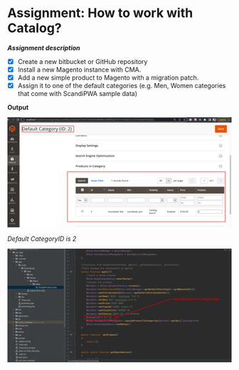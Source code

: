 # Assignment: How to work with Catalog?
***Assignment description***

- [x] Create a new bitbucket or GitHub repository
- [x] Install a new Magento instance with CMA.
- [x] Add a new simple product to Magento with a migration patch.
- [x] Assign it to one of the default categories (e.g. Men, Women categories that come with ScandiPWA sample data)

**Output**

![img.png](img.png)
 
*Default CategoryID is 2*

![img_1.png](img_1.png)
